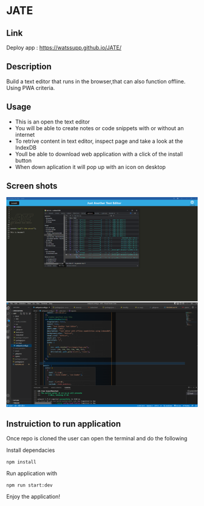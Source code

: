 # JATE

## Link
Deploy app : https://watssupp.github.io/JATE/

## Description
Build a text editor that runs in the browser,that can also function offline. Using PWA criteria.

## Usage
- This is an open the text editor
- You will be able to create notes or code snippets with or without an internet 
- To retrive content in text editor, inspect page and take a look at the IndexDB
- Youll be able to download web application with a click of the install button 
- When down aplication it will pop up with an icon on desktop 

## Screen shots
![Alt](./img/PWA.PNG)
![Alt text](./img/PWA2.PNG)

## Instruiction to run application 
Once repo is cloned the user can open the terminal and  do the following 

Install dependacies
```
npm install
```
Run application with 
```
npm run start:dev
```
Enjoy the application!

